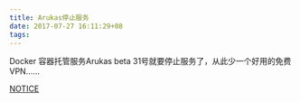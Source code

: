 ```yaml
---
title: Arukas停止服务
date: 2017-07-27 16:11:29+08
tags:
---
```

Docker 容器托管服务Arukas beta 31号就要停止服务了，从此少一个好用的免费VPN……
<!-- more -->

[NOTICE](https://arukas.io/en/updates-en/notice_concerning_termination_of_beta_service-en/)


